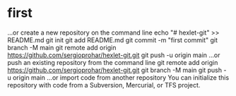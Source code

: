 # first
…or create a new repository on the command line
echo "# hexlet-git" >> README.md
git init
git add README.md
git commit -m "first commit"
git branch -M main
git remote add origin https://github.com/sergioprohar/hexlet-git.git
git push -u origin main
…or push an existing repository from the command line
git remote add origin https://github.com/sergioprohar/hexlet-git.git
git branch -M main
git push -u origin main
…or import code from another repository
You can initialize this repository with code from a Subversion, Mercurial, or TFS project.
